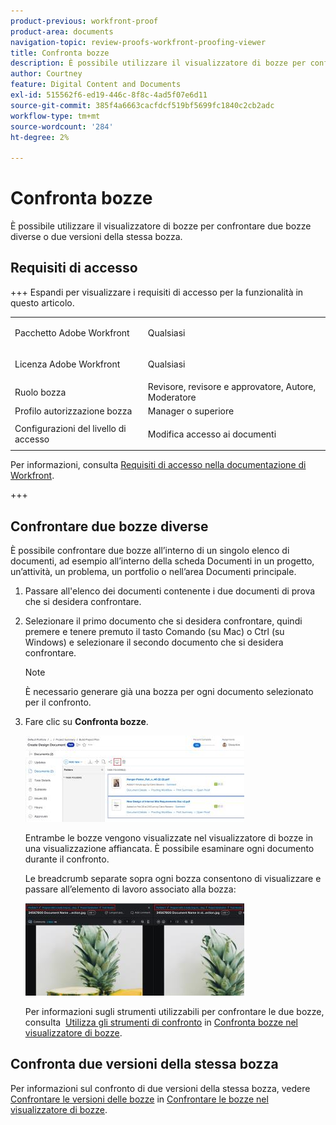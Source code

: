 ```yaml
---
product-previous: workfront-proof
product-area: documents
navigation-topic: review-proofs-workfront-proofing-viewer
title: Confronta bozze
description: È possibile utilizzare il visualizzatore di bozze per confrontare due bozze diverse o due versioni della stessa bozza.
author: Courtney
feature: Digital Content and Documents
exl-id: 515562f6-ed19-446c-8f8c-4ad5f07e6d11
source-git-commit: 385f4a6663cacfdcf519bf5699fc1840c2cb2adc
workflow-type: tm+mt
source-wordcount: '284'
ht-degree: 2%

---
```


# Confronta bozze

È possibile utilizzare il visualizzatore di bozze per confrontare due bozze diverse o due versioni della stessa bozza.

## Requisiti di accesso

+++ Espandi per visualizzare i requisiti di accesso per la funzionalità in questo articolo.

<table style="table-layout:auto"> 
 <col> 
 <col> 
 <tbody> 
  <tr> 
   <td role="rowheader">Pacchetto Adobe Workfront</td> 
   <td> <p>Qualsiasi</p> </td> 
  </tr> 
  <tr> 
   <td role="rowheader">Licenza Adobe Workfront</td> 
   <td> <p>Qualsiasi</p> </td> 
  </tr> 
  <tr> 
   <td role="rowheader">Ruolo bozza </td> 
   <td>Revisore, revisore e approvatore, Autore, Moderatore</td> 
  </tr> 
  <tr> 
   <td role="rowheader">Profilo autorizzazione bozza </td> 
   <td>Manager o superiore</td> 
  </tr> 
  <tr> 
   <td role="rowheader">Configurazioni del livello di accesso</td> 
   <td> <p>Modifica accesso ai documenti</p> </td> 
  </tr> 
 </tbody> 
</table>

Per informazioni, consulta [Requisiti di accesso nella documentazione di Workfront](/help/quicksilver/administration-and-setup/add-users/access-levels-and-object-permissions/access-level-requirements-in-documentation.md).

+++

## Confrontare due bozze diverse

È possibile confrontare due bozze all’interno di un singolo elenco di documenti, ad esempio all’interno della scheda Documenti in un progetto, un’attività, un problema, un portfolio o nell’area Documenti principale.

1. Passare all&#39;elenco dei documenti contenente i due documenti di prova che si desidera confrontare.
1. Selezionare il primo documento che si desidera confrontare, quindi premere e tenere premuto il tasto Comando (su Mac) o Ctrl (su Windows) e selezionare il secondo documento che si desidera confrontare.

   >[!NOTE]
   >
   >È necessario generare già una bozza per ogni documento selezionato per il confronto.

1. Fare clic su **Confronta bozze**.

   <!--
   <p data-mc-conditions="QuicksilverOrClassic.Draft mode">If this button is not visible, ensure that two proofed documents are selected.</p>
   -->

   ![Confronta bozze](assets/compare-proofs-select-docs-350x138.jpg)

   Entrambe le bozze vengono visualizzate nel visualizzatore di bozze in una visualizzazione affiancata. È possibile esaminare ogni documento durante il confronto.

   Le breadcrumb separate sopra ogni bozza consentono di visualizzare e passare all’elemento di lavoro associato alla bozza:

   ![Confronta bozze delle bozze](assets/compare-proofs-breadcrumbs-350x148.jpg)

   Per informazioni sugli strumenti utilizzabili per confrontare le due bozze, consulta  [Utilizza gli strumenti di confronto](../../../../workfront-proof/wp-work-proofsfiles/review-proofs-wpv/compare-proofs.md#using-compare-tools) in [Confronta bozze nel visualizzatore di bozze](../../../../workfront-proof/wp-work-proofsfiles/review-proofs-wpv/compare-proofs.md).

## Confronta due versioni della stessa bozza

Per informazioni sul confronto di due versioni della stessa bozza, vedere [Confrontare le versioni delle bozze](../../../../workfront-proof/wp-work-proofsfiles/review-proofs-wpv/compare-proofs.md#comparing-proof-versions) in [Confrontare le bozze nel visualizzatore di bozze](../../../../workfront-proof/wp-work-proofsfiles/review-proofs-wpv/compare-proofs.md).
